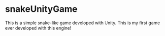# snakeUnityGame

This is a simple snake-like game developed with Unity.
This is my first game ever developed with this engine!
